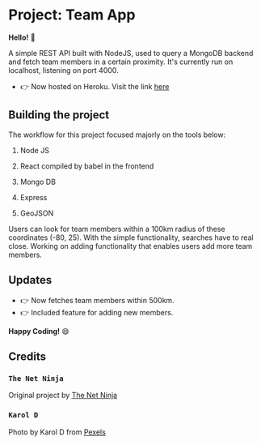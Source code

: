 # Project: Team App

**Hello!** 👋

A simple REST API built with NodeJS, used to query a MongoDB backend and fetch team members in a certain proximity. It's currently run on localhost, listening on port 4000.

- 👉 Now hosted on Heroku. Visit the link [here](https://team-app-deploy.herokuapp.com/)

## Building the project

The workflow for this project focused majorly on the tools below:

1. Node JS

2. React compiled by babel in the frontend

3. Mongo DB

4. Express

5. GeoJSON

Users can look for team members within a 100km radius of these coordinates (-80, 25). With the simple functionality, searches have to real close. Working on adding functionality that enables users add more team members.

## Updates

- 👉 Now fetches team members within 500km.
- 👉 Included feature for adding new members.

**Happy Coding!** 😄

## Credits

### `The Net Ninja`

Original project by [The Net Ninja](https://www.youtube.com/channel/UCW5YeuERMmlnqo4oq8vwUpg)

### `Karol D`

Photo by Karol D from [Pexels](https://www.pexels.com/@karoldach)
